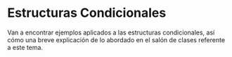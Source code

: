# Estructuras Condicionales
Van a encontrar ejemplos aplicados a las estructuras condicionales, así cómo una breve explicación de lo abordado en el salón de clases referente a este tema.
